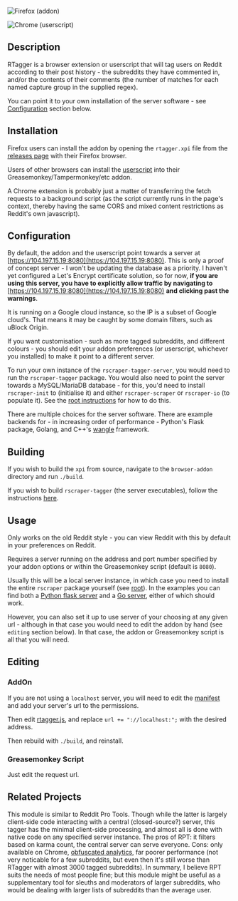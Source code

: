 ![Firefox (addon)](https://user-images.githubusercontent.com/30552567/60327591-2fe85980-9984-11e9-8461-273cb21eba1c.png)

![Chrome (userscript)](https://user-images.githubusercontent.com/30552567/60327286-6376b400-9983-11e9-8a4e-142a35ed38eb.png)

## Description

RTagger is a browser extension or userscript that will tag users on Reddit according to their post history - the subreddits they have commented in, and/or the contents of their comments (the number of matches for each named capture group in the supplied regex).

You can point it to your own installation of the server software - see [Configuration](#Configuration) section below.

## Installation

Firefox users can install the addon by opening the `rtagger.xpi` file from the [releases page](https://github.com/NotCompsky/rscraper/releases) with their Firefox browser.

Users of other browsers can install the [userscript](rtagger.js) into their Greasemonkey/Tampermonkey/etc addon.

A Chrome extension is probably just a matter of transferring the fetch requests to a background script (as the script currently runs in the page's context, thereby having the same CORS and mixed content restrictions as Reddit's own javascript).

## Configuration

By default, the addon and the userscript point towards a server at [https://104.197.15.19:8080](https://104.197.15.19:8080). This is only a proof of concept server - I won't be updating the database as a priority. I haven't yet configured a Let's Encrypt certificate solution, so for now, **if you are using this server, you have to explicitly allow traffic by navigating to** [https://104.197.15.19:8080](https://104.197.15.19:8080) **and clicking past the warnings**.

It is running on a Google cloud instance, so the IP is a subset of Google cloud's. That means it may be caught by some domain filters, such as uBlock Origin.

If you want customisation - such as more tagged subreddits, and different colours - you should edit your addon preferences (or userscript, whichever you installed) to make it point to a different server.

To run your own instance of the `rscraper-tagger-server`, you would need to run the `rscraper-tagger` package. You would also need to point the server towards a MySQL/MariaDB database - for this, you'd need to install `rscraper-init` to (initialise it) and either `rscraper-scraper` or `rscraper-io` (to populate it). See the [root instructions](https://github.com/NotCompsky/rscraper) for how to do this.

There are multiple choices for the server software. There are example backends for - in increasing order of performance - Python's Flask package, Golang, and C++'s [wangle](https://github.com/facebook/wangle) framework.

## Building

If you wish to build the `xpi` from source, navigate to the `browser-addon` directory and run `./build`.

If you wish to build `rscraper-tagger` (the server executables), follow the instructions [here](../BUILDING.md).

## Usage

Only works on the old Reddit style - you can view Reddit with this by default in your preferences on Reddit.

Requires a server running on the address and port number specified by your addon options or within the Greasemonkey script (default is `8080`).

Usually this will be a local server instance, in which case you need to install the entire `rscraper` package yourself (see [root](..)). In the examples you can find both a [Python flask server](server.py) and a [Go server](src/server.go), either of which should work.

However, you can also set it up to use server of your choosing at any given url - although in that case you would need to edit the addon by hand (see `editing` section below). In that case, the addon or Greasemonkey script is all that you will need.

## Editing

### AddOn

If you are not using a `localhost` server, you will need to edit the [manifest](browser-addon/manifest.json) and add your server's url to the permissions.

Then edit [rtagger.js](browser-addon/js/rtagger.js), and replace `url += "://localhost:";` with the desired address.

Then rebuild with `./build`, and reinstall.

### Greasemonkey Script

Just edit the request url.

## Related Projects

This module is similar to Reddit Pro Tools. Though while the latter is largely client-side code interacting with a central (closed-source?) server, this tagger has the minimal client-side processing, and almost all is done with native code on any specified server instance. The pros of RPT: it filters based on karma count, the central server can serve everyone. Cons: only available on Chrome, [obfuscated analytics](https://bitbucket.org/feeling_impossible/reddit-pro-tools/src/master/analytics.js), far poorer performance (not very noticable for a few subreddits, but even then it's still worse than RTagger with almost 3000 tagged subreddits). In summary, I believe RPT suits the needs of most people fine; but this module might be useful as a supplementary tool for sleuths and moderators of larger subreddits, who would be dealing with larger lists of subreddits than the average user.

